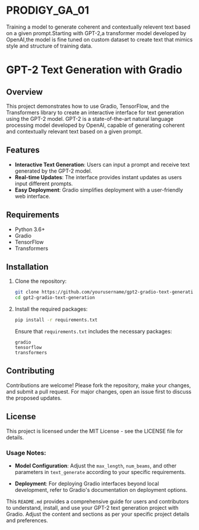 # PRODIGY_GA_01
Training a model to generate coherent and contextually relevent text based on a given prompt.Starting with GPT-2,a transformer model developed by OpenAI,the model is fine tuned on custom dataset to create text that mimics style and structure of training data.
# GPT-2 Text Generation with Gradio

## Overview

This project demonstrates how to use Gradio, TensorFlow, and the Transformers library to create an interactive interface for text generation using the GPT-2 model. GPT-2 is a state-of-the-art natural language processing model developed by OpenAI, capable of generating coherent and contextually relevant text based on a given prompt.

## Features

- **Interactive Text Generation**: Users can input a prompt and receive text generated by the GPT-2 model.
- **Real-time Updates**: The interface provides instant updates as users input different prompts.
- **Easy Deployment**: Gradio simplifies deployment with a user-friendly web interface.

## Requirements

- Python 3.6+
- Gradio
- TensorFlow
- Transformers

## Installation

1. Clone the repository:

    ```bash
    git clone https://github.com/yourusername/gpt2-gradio-text-generation.git
    cd gpt2-gradio-text-generation
    ```

2. Install the required packages:

    ```bash
    pip install -r requirements.txt
    ```

    Ensure that `requirements.txt` includes the necessary packages:

    ```
    gradio
    tensorflow
    transformers
    ```
## Contributing
Contributions are welcome! Please fork the repository, make your changes, and submit a pull request. For major changes, open an issue first to discuss the proposed updates.

## License
This project is licensed under the MIT License - see the LICENSE file for details.
### Usage Notes:

- **Model Configuration**: Adjust the `max_length`, `num_beams`, and other parameters in `text_generate` according to your specific requirements.
  
- **Deployment**: For deploying Gradio interfaces beyond local development, refer to Gradio's documentation on deployment options.

This `README.md` provides a comprehensive guide for users and contributors to understand, install, and use your GPT-2 text generation project with Gradio. Adjust the content and sections as per your specific project details and preferences.
